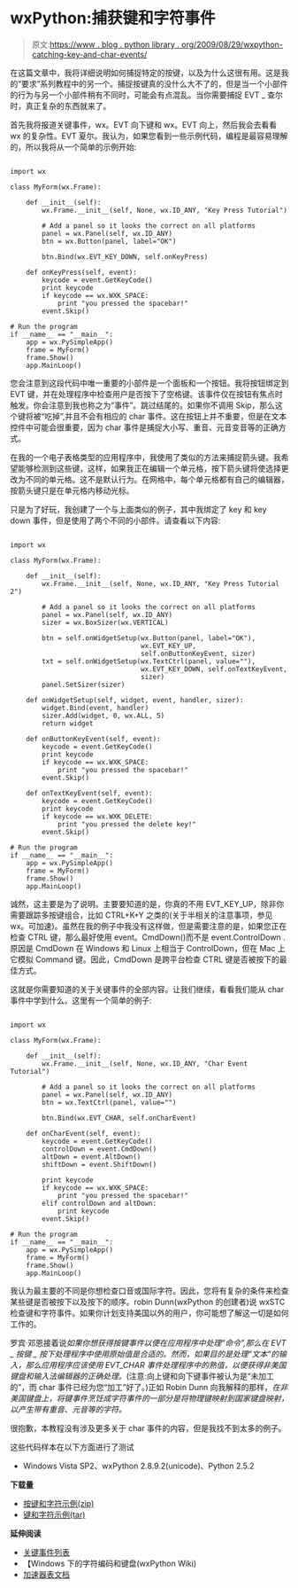 # wxPython:捕获键和字符事件

> 原文:[https://www . blog . python library . org/2009/08/29/wxpython-catching-key-and-char-events/](https://www.blog.pythonlibrary.org/2009/08/29/wxpython-catching-key-and-char-events/)

在这篇文章中，我将详细说明如何捕捉特定的按键，以及为什么这很有用。这是我的“要求”系列教程中的另一个。捕捉按键真的没什么大不了的，但是当一个小部件的行为与另一个小部件稍有不同时，可能会有点混乱。当你需要捕捉 EVT _ 查尔时，真正复杂的东西就来了。

首先我将报道关键事件，wx。EVT 向下键和 wx。EVT 向上，然后我会去看看 wx 的复杂性。EVT 夏尔。我认为，如果您看到一些示例代码，编程是最容易理解的，所以我将从一个简单的示例开始:

```

import wx

class MyForm(wx.Frame):

    def __init__(self):
        wx.Frame.__init__(self, None, wx.ID_ANY, "Key Press Tutorial")

        # Add a panel so it looks the correct on all platforms
        panel = wx.Panel(self, wx.ID_ANY)
        btn = wx.Button(panel, label="OK")

        btn.Bind(wx.EVT_KEY_DOWN, self.onKeyPress)

    def onKeyPress(self, event):
        keycode = event.GetKeyCode()
        print keycode
        if keycode == wx.WXK_SPACE:
            print "you pressed the spacebar!"
        event.Skip()

# Run the program
if __name__ == "__main__":
    app = wx.PySimpleApp()
    frame = MyForm()
    frame.Show()
    app.MainLoop()

```

您会注意到这段代码中唯一重要的小部件是一个面板和一个按钮。我将按钮绑定到 EVT 键，并在处理程序中检查用户是否按下了空格键。该事件仅在按钮有焦点时触发。你会注意到我也称之为“事件”。跳过结尾的。如果你不调用 Skip，那么这个键将被“吃掉”,并且不会有相应的 char 事件。这在按钮上并不重要，但是在文本控件中可能会很重要，因为 char 事件是捕捉大小写、重音、元音变音等的正确方式。

在我的一个电子表格类型的应用程序中，我使用了类似的方法来捕捉箭头键。我希望能够检测到这些键，这样，如果我正在编辑一个单元格，按下箭头键将使选择更改为不同的单元格。这不是默认行为。在网格中，每个单元格都有自己的编辑器，按箭头键只是在单元格内移动光标。

只是为了好玩，我创建了一个与上面类似的例子，其中我绑定了 key 和 key down 事件，但是使用了两个不同的小部件。请查看以下内容:

```

import wx

class MyForm(wx.Frame):

    def __init__(self):
        wx.Frame.__init__(self, None, wx.ID_ANY, "Key Press Tutorial 2")

        # Add a panel so it looks the correct on all platforms
        panel = wx.Panel(self, wx.ID_ANY)
        sizer = wx.BoxSizer(wx.VERTICAL)

        btn = self.onWidgetSetup(wx.Button(panel, label="OK"), 
                                 wx.EVT_KEY_UP,
                                 self.onButtonKeyEvent, sizer)
        txt = self.onWidgetSetup(wx.TextCtrl(panel, value=""),
                                 wx.EVT_KEY_DOWN, self.onTextKeyEvent,
                                 sizer)
        panel.SetSizer(sizer)

    def onWidgetSetup(self, widget, event, handler, sizer):
        widget.Bind(event, handler)
        sizer.Add(widget, 0, wx.ALL, 5)
        return widget

    def onButtonKeyEvent(self, event):
        keycode = event.GetKeyCode()
        print keycode
        if keycode == wx.WXK_SPACE:
            print "you pressed the spacebar!"
        event.Skip()

    def onTextKeyEvent(self, event):
        keycode = event.GetKeyCode()
        print keycode
        if keycode == wx.WXK_DELETE:
            print "you pressed the delete key!"
        event.Skip()

# Run the program
if __name__ == "__main__":
    app = wx.PySimpleApp()
    frame = MyForm()
    frame.Show()
    app.MainLoop()

```

诚然，这主要是为了说明。主要要知道的是，你真的不用 EVT_KEY_UP，除非你需要跟踪多按键组合，比如 CTRL+K+Y 之类的(关于半相关的注意事项，参见 wx。可加速)。虽然在我的例子中我没有这样做，但是需要注意的是，如果您正在检查 CTRL 键，那么最好使用 event。CmdDown()而不是 event.ControlDown .原因是 CmdDown 在 Windows 和 Linux 上相当于 ControlDown，但在 Mac 上它模拟 Command 键。因此，CmdDown 是跨平台检查 CTRL 键是否被按下的最佳方式。

这就是你需要知道的关于关键事件的全部内容。让我们继续，看看我们能从 char 事件中学到什么。这里有一个简单的例子:

```

import wx

class MyForm(wx.Frame):

    def __init__(self):
        wx.Frame.__init__(self, None, wx.ID_ANY, "Char Event Tutorial")

        # Add a panel so it looks the correct on all platforms
        panel = wx.Panel(self, wx.ID_ANY)
        btn = wx.TextCtrl(panel, value="")

        btn.Bind(wx.EVT_CHAR, self.onCharEvent)

    def onCharEvent(self, event):
        keycode = event.GetKeyCode()
        controlDown = event.CmdDown()
        altDown = event.AltDown()
        shiftDown = event.ShiftDown()

        print keycode
        if keycode == wx.WXK_SPACE:
            print "you pressed the spacebar!"
        elif controlDown and altDown:
            print keycode
        event.Skip()

# Run the program
if __name__ == "__main__":
    app = wx.PySimpleApp()
    frame = MyForm()
    frame.Show()
    app.MainLoop()

```

我认为最主要的不同是你想检查口音或国际字符。因此，您将有复杂的条件来检查某些键是否被按下以及按下的顺序。robin Dunn(wxPython 的创建者)说 wxSTC 检查键和字符事件。如果你计划支持美国以外的用户，你可能想了解这一切是如何工作的。

罗宾·邓恩接着说*如果你想获得按键事件以便在应用程序中处理“命令”,那么在 EVT _ 按键 _ 按下处理程序中使用原始值是合适的。然而，如果目的是处理“文本”的输入，那么应用程序应该使用 EVT_CHAR 事件处理程序中的熟值，以便获得非美国键盘和输入法编辑器的正确处理。*(注意:向上键和向下键事件被认为是“未加工的”，而 char 事件已经为您“加工”好了。)正如 Robin Dunn 向我解释的那样，*在非美国键盘上，将键事件烹饪成字符事件的一部分是将物理键映射到国家键盘映射，以产生带有重音、元音等的字符。*

很抱歉，本教程没有涉及更多关于 char 事件的内容，但是我找不到太多的例子。

这些代码样本在以下方面进行了测试

*   Windows Vista SP2、wxPython 2.8.9.2(unicode)、Python 2.5.2

**下载量**

*   [按键和字符示例(zip)](https://www.blog.pythonlibrary.org/wp-content/uploads/2009/08/key.zip)
*   [键和字符示例(tar)](https://www.blog.pythonlibrary.org/wp-content/uploads/2009/08/key.tar)

**延伸阅读**

*   [关键事件列表](http://www.wxpython.org/docs/api/wx.KeyEvent-class.html)
*   【Windows 下的字符编码和键盘(wxPython Wiki)
*   [加速器表文档](http://www.wxpython.org/docs/api/wx.AcceleratorTable-class.html)